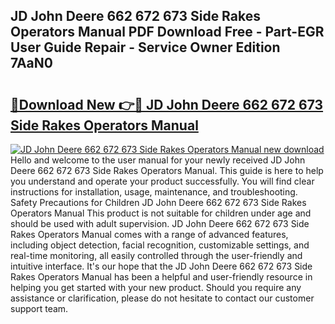 ## JD John Deere 662 672 673 Side Rakes Operators Manual PDF Download Free - Part-EGR User Guide Repair - Service Owner Edition 7AaN0

# <h2><a href="http://bc64936.oget.top/?id=JD+John+Deere+662+672+673+Side+Rakes+Operators+Manual">🔗Download New 👉🔴 JD John Deere 662 672 673 Side Rakes Operators Manual</a></h2>

[![JD John Deere 662 672 673 Side Rakes Operators Manual new download](https://i.imgur.com/5g1atiW.png)](http://bc64936.oget.top/?id=JD+John+Deere+662+672+673+Side+Rakes+Operators+Manual)
Hello and welcome to the user manual for your newly received JD John Deere 662 672 673 Side Rakes Operators Manual. This guide is here to help you understand and operate your product successfully. You will find clear instructions for installation, usage, maintenance, and troubleshooting. Safety Precautions for Children JD John Deere 662 672 673 Side Rakes Operators Manual This product is not suitable for children under age and should be used with adult supervision. JD John Deere 662 672 673 Side Rakes Operators Manual comes with a range of advanced features, including object detection, facial recognition, customizable settings, and real-time monitoring, all easily controlled through the user-friendly and intuitive interface. It's our hope that the JD John Deere 662 672 673 Side Rakes Operators Manual has been a helpful and user-friendly resource in helping you get started with your new product. Should you require any assistance or clarification, please do not hesitate to contact our customer support team.

